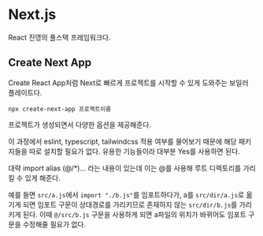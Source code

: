 # Next.js

React 진영의 풀스택 프레임워크다.

## Create Next App

Create React App처럼 Next로 빠르게 프로젝트를 시작할 수 있게 도와주는 보일러 플레이트다.

`npx create-next-app 프로젝트이름`

프로젝트가 생성되면서 다양한 옵션을 제공해준다.

이 과정에서 eslint, typescript, tailwindcss 적용 여부를 물어보기 때문에 해당 패키지들을 따로 설치할 필요가 없다. 유용한 기능들이라 대부분 Yes를 사용하면 된다.

대략 import alias (@/\*)... 라는 내용이 있는데 이는 @를 사용해 루트 디렉토리를 가리킬 수 있게 해준다.

예를 들면 `src/a.js`에서 `import "./b.js"`를 임포트하다가, a를 `src/dir/a.js`로 옮기게 되면 임포트 구문이 상대경로를 가리키므로 존재하지 않는 `src/dir/b.js`를 가리키게 된다. 이때 `@/src/b.js` 구문을 사용하게 되면 a파일의 위치가 바뀌어도 임포트 구문을 수정해줄 필요가 없다.

